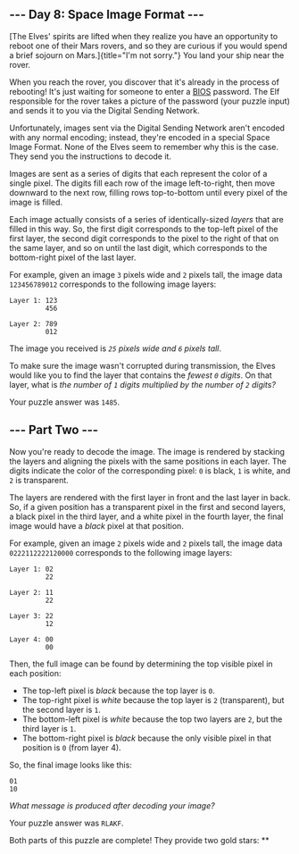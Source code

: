 
\-\-- Day 8: Space Image Format \-\--
-------------------------------------

[The Elves\' spirits are lifted when they realize you have an
opportunity to reboot one of their Mars rovers, and so they are curious
if you would spend a brief sojourn on Mars.]{title="I'm not sorry."} You
land your ship near the rover.

When you reach the rover, you discover that it\'s already in the process
of rebooting! It\'s just waiting for someone to enter a
[BIOS](https://en.wikipedia.org/wiki/BIOS) password. The Elf responsible
for the rover takes a picture of the password (your puzzle input) and
sends it to you via the Digital Sending Network.

Unfortunately, images sent via the Digital Sending Network aren\'t
encoded with any normal encoding; instead, they\'re encoded in a special
Space Image Format. None of the Elves seem to remember why this is the
case. They send you the instructions to decode it.

Images are sent as a series of digits that each represent the color of a
single pixel. The digits fill each row of the image left-to-right, then
move downward to the next row, filling rows top-to-bottom until every
pixel of the image is filled.

Each image actually consists of a series of identically-sized *layers*
that are filled in this way. So, the first digit corresponds to the
top-left pixel of the first layer, the second digit corresponds to the
pixel to the right of that on the same layer, and so on until the last
digit, which corresponds to the bottom-right pixel of the last layer.

For example, given an image `3` pixels wide and `2` pixels tall, the
image data `123456789012` corresponds to the following image layers:

    Layer 1: 123
             456

    Layer 2: 789
             012

The image you received is *`25` pixels wide and `6` pixels tall*.

To make sure the image wasn\'t corrupted during transmission, the Elves
would like you to find the layer that contains the *fewest `0` digits*.
On that layer, what is *the number of `1` digits multiplied by the
number of `2` digits?*

Your puzzle answer was `1485`.

\-\-- Part Two \-\-- 
--------------------

Now you\'re ready to decode the image. The image is rendered by stacking
the layers and aligning the pixels with the same positions in each
layer. The digits indicate the color of the corresponding pixel: `0` is
black, `1` is white, and `2` is transparent.

The layers are rendered with the first layer in front and the last layer
in back. So, if a given position has a transparent pixel in the first
and second layers, a black pixel in the third layer, and a white pixel
in the fourth layer, the final image would have a *black* pixel at that
position.

For example, given an image `2` pixels wide and `2` pixels tall, the
image data `0222112222120000` corresponds to the following image layers:

    Layer 1: 02
             22

    Layer 2: 11
             22

    Layer 3: 22
             12

    Layer 4: 00
             00

Then, the full image can be found by determining the top visible pixel
in each position:

-   The top-left pixel is *black* because the top layer is `0`.
-   The top-right pixel is *white* because the top layer is `2`
    (transparent), but the second layer is `1`.
-   The bottom-left pixel is *white* because the top two layers are `2`,
    but the third layer is `1`.
-   The bottom-right pixel is *black* because the only visible pixel in
    that position is `0` (from layer 4).

So, the final image looks like this:

    01
    10

*What message is produced after decoding your image?*

Your puzzle answer was `RLAKF`.

Both parts of this puzzle are complete! They provide two gold stars:
\*\*
